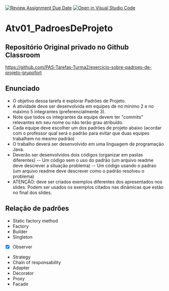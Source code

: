 [![Review Assignment Due Date](https://classroom.github.com/assets/deadline-readme-button-24ddc0f5d75046c5622901739e7c5dd533143b0c8e959d652212380cedb1ea36.svg)](https://classroom.github.com/a/FdRFhwgP)
[![Open in Visual Studio Code](https://classroom.github.com/assets/open-in-vscode-718a45dd9cf7e7f842a935f5ebbe5719a5e09af4491e668f4dbf3b35d5cca122.svg)](https://classroom.github.com/online_ide?assignment_repo_id=14296240&assignment_repo_type=AssignmentRepo)
# Atv01_PadroesDeProjeto

## Repositório Original privado no Github Classroom
https://github.com/PAS-Tarefas-Turma2/exercicio-sobre-padroes-de-projeto-grupofort

## Enunciado
- O objetivo dessa tarefa é explorar Padrões de Projeto.
- A atividade deve ser desenvolvida em equipes de no mínimo 2 e no máximo 5 integrantes (preferencialmente 3).
- Note que todos os integrantes da equipe devem ter "commits" relevantes em seu nome ou não terão grau atribuído.
- Cada equipe deve escolher um dos padrões de projeto abaixo (acordar com o professor qual será o padrão para evitar que duas equipes trabalhem no mesmo padrão)
- O trabalho deverá ser desenvolvido em uma linguagem de programação Java.
- Deverão ser desenvolvidos dois códigos (organizar em pastas diferentes)
  -- Um código sem o uso do padrão (um arquivo readme deve descrever a situação problema)
  -- Um código usando o padrao (um arquivo readme deve descrever como o padrão resolveu o problema)
- ATENÇÃO: deve ser criados exemplos diferentes dos apresentados nos slides. Podem ser usados os exemplos citados nas dinâmicas que estão no final dos slides.

## Relação de padrões
- Static factory method
- Factory
- Builder
- Singleton
- [x] Observer
- Strategy
- Chain of responsability
- Adapter
- Decorator
- Proxy
- Facade
